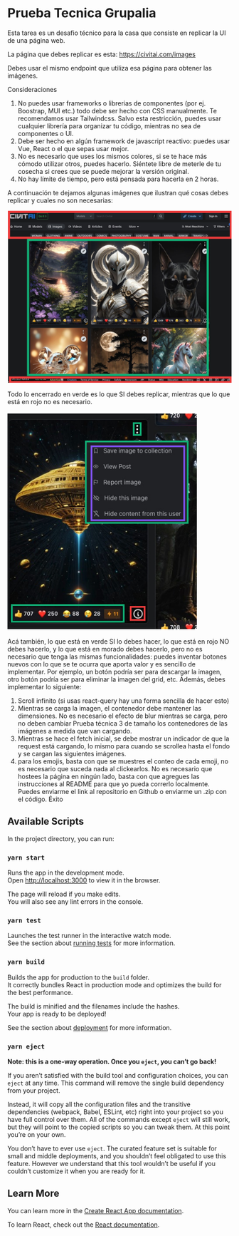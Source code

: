 # Prueba Tecnica Grupalia

Esta tarea es un desafio técnico para la casa que consiste en replicar la UI de una
página web.

La página que debes replicar es esta: https://civitai.com/images

Debes usar el mismo endpoint que utiliza esa página para obtener las imágenes.

Consideraciones

1. No puedes usar frameworks o librerias de componentes (por ej. Boostrap, MUI
   etc.) todo debe ser hecho con CSS manualmente. Te recomendamos usar
   Tailwindcss. Salvo esta restricción, puedes usar cualquier librería para
   organizar tu código, mientras no sea de componentes o UI.
2. Debe ser hecho en algún framework de javascript reactivo: puedes usar Vue,
   React o el que sepas usar mejor.
3. No es necesario que uses los mismos colores, si se te hace más cómodo
   utilizar otros, puedes hacerlo. Siéntete libre de meterle de tu cosecha si crees
   que se puede mejorar la versión original.
4. No hay límite de tiempo, pero está pensada para hacerla en 2 horas.

A continuación te dejamos algunas imágenes que ilustran qué cosas debes
replicar y cuales no son necesarias:

![image](https://github.com/tonomb/grupalia-civitai/blob/main/public/assets/civitai-home.png)

Todo lo encerrado en verde es lo que SI debes replicar, mientras que lo que está en rojo no es necesario.

![alt text](https://github.com/tonomb/grupalia-civitai/blob/main/public/assets/civitai-menu.png)

Acá también, lo que está en verde SI lo debes hacer, lo que está en rojo NO debes hacerlo, y lo que está en morado debes hacerlo, pero no es necesario que tenga las mismas funcionalidades: puedes inventar botones nuevos con lo que se te ocurra que aporta valor y es sencillo de implementar. Por ejemplo, un botón podría ser para descargar la imagen, otro botón podría ser para eliminar la imagen del grid, etc.
Además, debes implementar lo siguiente:

1. Scroll infinito (si usas react-query hay una forma sencilla de hacer esto)
2. Mientras se carga la imagen, el contenedor debe mantener las dimensiones. No es necesario el efecto de blur mientras se carga, pero no deben cambiar
   Prueba técnica 3
   de tamaño los contenedores de las imágenes a medida que van cargando.
3. Mientras se hace el fetch inicial, se debe mostrar un indicador de que la request está cargando, lo mismo para cuando se scrollea hasta el fondo y se cargan las siguientes imágenes.
4. para los emojis, basta con que se muestres el conteo de cada emoji, no es necesario que suceda nada al clickearlos.
   No es necesario que hostees la página en ningún lado, basta con que agregues las instrucciones al README para que yo pueda correrlo localmente. Puedes enviarme el link al repositorio en Github o enviarme un .zip con el código.
   Éxito

## Available Scripts

In the project directory, you can run:

### `yarn start`

Runs the app in the development mode.\
Open [http://localhost:3000](http://localhost:3000) to view it in the browser.

The page will reload if you make edits.\
You will also see any lint errors in the console.

### `yarn test`

Launches the test runner in the interactive watch mode.\
See the section about [running tests](https://facebook.github.io/create-react-app/docs/running-tests) for more information.

### `yarn build`

Builds the app for production to the `build` folder.\
It correctly bundles React in production mode and optimizes the build for the best performance.

The build is minified and the filenames include the hashes.\
Your app is ready to be deployed!

See the section about [deployment](https://facebook.github.io/create-react-app/docs/deployment) for more information.

### `yarn eject`

**Note: this is a one-way operation. Once you `eject`, you can’t go back!**

If you aren’t satisfied with the build tool and configuration choices, you can `eject` at any time. This command will remove the single build dependency from your project.

Instead, it will copy all the configuration files and the transitive dependencies (webpack, Babel, ESLint, etc) right into your project so you have full control over them. All of the commands except `eject` will still work, but they will point to the copied scripts so you can tweak them. At this point you’re on your own.

You don’t have to ever use `eject`. The curated feature set is suitable for small and middle deployments, and you shouldn’t feel obligated to use this feature. However we understand that this tool wouldn’t be useful if you couldn’t customize it when you are ready for it.

## Learn More

You can learn more in the [Create React App documentation](https://facebook.github.io/create-react-app/docs/getting-started).

To learn React, check out the [React documentation](https://reactjs.org/).
